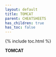 ```yaml
---
layout: default
title: TOMCAT
parent: CHEATSHEETS
has_children: true
has_toc: false
---
```


{% include toc.html %}

**TOMCAT**